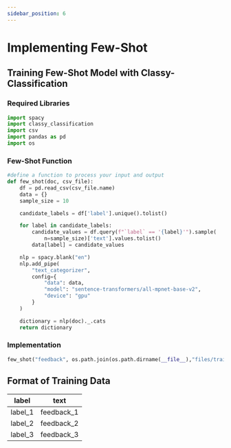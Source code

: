 ```yaml
---
sidebar_position: 6
---
```


# Implementing Few-Shot

## Training Few-Shot Model with Classy-Classification

### Required Libraries

```py
import spacy
import classy_classification
import csv
import pandas as pd
import os
```

### Few-Shot Function

```py
#define a function to process your input and output
def few_shot(doc, csv_file):
    df = pd.read_csv(csv_file.name)
    data = {}
    sample_size = 10

    candidate_labels = df['label'].unique().tolist()

    for label in candidate_labels:
        candidate_values = df.query(f"`label` == '{label}'").sample(
            n=sample_size)['text'].values.tolist()
        data[label] = candidate_values

    nlp = spacy.blank("en")
    nlp.add_pipe(
        "text_categorizer",
        config={
            "data": data,
            "model": "sentence-transformers/all-mpnet-base-v2",
            "device": "gpu"
        }
    )

    dictionary = nlp(doc)._.cats
    return dictionary
```

### Implementation

```py
few_shot("feedback", os.path.join(os.path.dirname(__file__),"files/train1.csv"))
```

## Format of Training Data
| label   | text       |
| ------- | ---------- |
| label_1 | feedback_1 |
| label_2 | feedback_2 |
| label_3 | feedback_3 |
